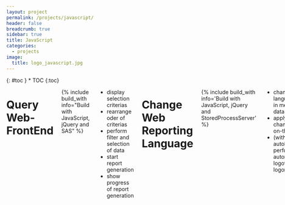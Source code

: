 ```yaml
---
layout: project
permalink: /projects/javascript/
header: false
breadcrumb: true
sidebar: true
title: JavaScript
categories:
  - projects
image:
  title: logo_javascript.jpg
---
```


<div class="row">
<div class="medium-4 medium-push-8 columns" markdown="1">
<div class="panel radius" markdown="1">
{: #toc }
*  TOC
{:toc}
</div>
</div>

<div class="medium-8 medium-pull-4 columns" markdown="1">

# Query Web-FrontEnd
{% include build_with info="Build with JavaScript, jQuery and SAS" %}
* display selection criterias
* rearrange oder of criterias
* perform filter and selection of data
* start report generation
* show progress of report generation

# Change Web Reporting Language
{% include build_with info='Build with JavaScript, jQuery and StoredProcessServer' %}
* change language in meta-data
* apply changes on-the-fly
* (with autologin) perform automated logoff and logon)

</div>

